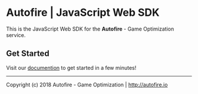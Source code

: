 # Autofire | JavaScript Web SDK

This is the JavaScript Web SDK for the **Autofire** - Game Optimization service.

## Get Started

Visit our [documention](https://autofire.io/documentation/sdk/javascript.html) to get started in a few minutes!

---

Copyright (c) 2018 Autofire - Game Optimization | <http://autofire.io>
